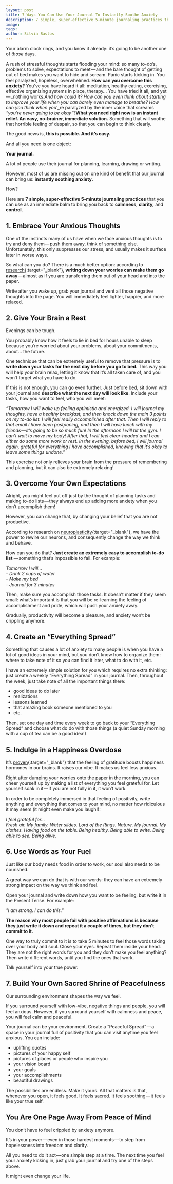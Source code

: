 ```yaml
---
layout: post
title: 7 Ways You Can Use Your Journal To Instantly Soothe Anxiety
description: 7 simple, super-effective 5-minute journaling practices that you can use to overcome anxiety, regain clarity and get back in control.
image: 
tags:
author: Silvia Bastos
---
```


Your alarm clock rings, and you know it already: it’s going to be another one of _those_ days.

A rush of stressful thoughts starts flooding your mind: so many to-do’s, problems to solve, expectations to meet — and the bare thought of getting out of bed makes you want to hide and scream. Panic starts kicking in. You feel paralyzed, hopeless, overwhelmed. **How can you overcome this anxiety?** You’ve you have heard it all: meditation, healthy eating, exercising, effective organizing systems in place, therapy… You have tried it all, and yet — _nothing works._And how could it? How can you even think about starting to improve your life when you can barely even manage to breathe? How can you think when you_’_re paralyzed by the inner voice that screams _“you’re never going to be okay”_?**What you need right now is an instant relief. An easy, no-brainer, immediate solution.** Something that will soothe that horrible feeling of despair, so that you can begin to think clearly.

The good news is, **this is possible. And it’s easy.**

And all you need is one object:

**Your journal.**

A lot of people use their journal for planning, learning, drawing or writing.

However, most of us are missing out on one kind of benefit that our journal can bring us: **instantly soothing anxiety.**

How?

Here are **7 simple, super-effective 5-minute journaling practices** that you can use as an immediate balm to bring you back to **calmness**, **clarity,** and **control**.

## 1. Embrace Your Anxious Thoughts

One of the instincts many of us have when we face anxious thoughts is to try and deny them — push them away, think of something else. Unfortunately, this only suppresses our stress, and usually makes it surface later in worse ways.

So what can you do? There is a much better option: according to [research](http://science.sciencemag.org/content/331/6014/211){:target="_blank"}, **writing down your worries can make them go away** — almost as if you are transferring them out of your head and into the paper.

Write after you wake up, grab your journal and vent all those negative thoughts into the page. You will immediately feel lighter, happier, and more relaxed.

## 2. Give Your Brain a Rest

Evenings can be tough.

You probably know how it feels to lie in bed for hours unable to sleep because you’re worried about your problems, about your commitments, about… the future.

One technique that can be extremely useful to remove that pressure is to **write down your tasks for the next day before you go to bed.** This way you will help your brain relax, letting it know that it’s all taken care of, and you won’t forget what you have to do.

If this is not enough, you can go even further. Just before bed, sit down with your journal and **describe what the next day will look like**. Include your tasks, how you want to feel, who you will meet:

_“Tomorrow I will wake up feeling optimistic and energized. I will journal my thoughts, have a healthy breakfast, and then knock down the main 3 points on my to-do list. I will feel really accomplished after that. Then I will reply to that email I have been postponing, and then I will have lunch with my friends — it’s going to be so much fun! In the afternoon I will hit the gym. I can’t wait to move my body! After that, I will feel clear-headed and I can either do some more work or rest. In the evening, before bed, I will journal again, grateful for everything I have accomplished, knowing that it’s okay to leave some things undone.”_

This exercise not only relieves your brain from the pressure of remembering and planning, but it can also be extremely relaxing!

## 3. Overcome Your Own Expectations

Alright, you might feel put off just by the thought of planning tasks and making to-do lists — they always end up adding more anxiety when you don’t accomplish them!

However, you can change that, by changing your belief that you are not productive.

According to research on [neuroplasticity](https://www.medicinenet.com/script/main/art.asp?articlekey=40362){:target="_blank"}, we have the power to rewire our neurons, and consequently change the way we think and behave.

How can you do that? **Just create an extremely easy to accomplish to-do list** — something that’s impossible to fail. For example:

_Tomorrow I will…_  
_- Drink 2 cups of water_  
_- Make my bed_  
_- Journal for 3 minutes_

Then, make sure you accomplish those tasks. It doesn’t matter if they seem small: what’s important is that you will be re-learning the feeling of accomplishment and pride, which will push your anxiety away.

Gradually, productivity will become a pleasure, and anxiety won’t be crippling anymore.

## 4. Create an “Everything Spread”

Something that causes a lot of anxiety to many people is when you have a lot of good ideas in your mind, but you don’t know how to organize them: where to take note of it so you can find it later, what to do with it, etc.

I have an extremely simple solution for you which requires no extra thinking: just create a weekly “Everything Spread” in your journal. Then, throughout the week, just take note of all the important things there:

-   good ideas to do later
-   realizations
-   lessons learned
-   that amazing book someone mentioned to you
-   etc.

Then, set one day and time every week to go back to your “Everything Spread” and choose what do do with those things (a quiet Sunday morning with a cup of tea can be a good idea!)

## 5. Indulge in a Happiness Overdose

It’s [proven](https://www.saragottfriedmd.com/thanksgiving-what-gratitude-does-to-your-brain/){:target="_blank"} that the feeling of gratitude boosts happiness hormones in our brains. It raises our vibe. It makes us feel less anxious.

Right after dumping your worries onto the paper in the morning, you can cheer yourself up by making a list of everything you feel grateful for. Let yourself soak in it — if you are not fully in it, it won’t work.

In order to be completely immersed in that feeling of positivity, write anything and everything that comes to your mind, no matter how ridiculous it may seem (it might even make you laugh!):

_I feel grateful for…_  
_Fresh air. My family. Water slides. Lord of the Rings. Nature. My journal. My clothes. Having food on the table. Being healthy. Being able to write. Being able to see. Being alive._

## 6. Use Words as Your Fuel

Just like our body needs food in order to work, our soul also needs to be nourished.

A great way we can do that is with our words: they can have an extremely strong impact on the way we think and feel.

Open your journal and write down how you want to be feeling, but write it in the Present Tense. For example:

_"I am strong. I can do this."_

**The reason why most people fail with positive affirmations is because they just write it down and repeat it a couple of times, but they don’t commit to it.**

One way to truly commit to it is to take 5 minutes to feel those words taking over your body and soul. Close your eyes. Repeat them inside your head. They are not the right words for you and they don’t make you feel anything? Then write different words, until you find the ones that work.

Talk yourself into your true power.

## 7. Build Your Own Sacred Shrine of Peacefulness

Our surrounding environment shapes the way we feel.

If you surround yourself with low-vibe, negative things and people, you will feel anxious. However, if you surround yourself with calmness and peace, you will feel calm and peaceful.

Your journal can be your environment. Create a “Peaceful Spread” — a space in your journal full of positivity that you can visit anytime you feel anxious. You can include:

-   uplifting quotes
-   pictures of your happy self
-   pictures of places or people who inspire you
-   your vision board
-   your goals
-   your accomplishments
-   beautiful drawings

The possibilities are endless. Make it yours. All that matters is that, whenever you open, it feels good. It feels sacred. It feels soothing — it feels like your true self.

## You Are One Page Away From Peace of Mind

You don’t have to feel crippled by anxiety anymore.

It’s in your power — even in those hardest moments — to step from hopelessness into freedom and clarity.

All you need to do it act — one simple step at a time. The next time you feel your anxiety kicking in, just grab your journal and try one of the steps above.

It might even change your life.